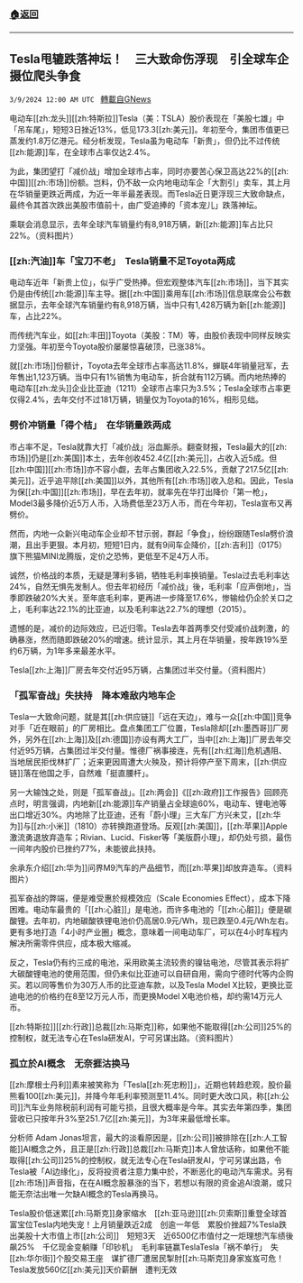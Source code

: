 ###  [:house:返回](README.md)
---


## Tesla甩辘跌落神坛！　三大致命伤浮现　引全球车企摄位爬头争食
`3/9/2024 12:00 AM UTC ` [轉載自GNews](https://gnews.org/articles/2378596)

电动车[[zh:龙头]][[zh:特斯拉]]Tesla（美：TSLA）股价表现在「美股七雄」中「吊车尾」，短短3日挫近13%，低见173.3[[zh:美元]]。年初至今，集团市值更已蒸发约1.8万亿港元。经分析发现，Tesla虽为电动车「新贵」，但仍比不过传统[[zh:能源]]车，在全球市占率仅达2.4%。

为此，集团望打「减价战」增加全球市占率，同时亦要苦心保卫高达22%的[[zh:中国]][[zh:市场]]份额。岂料，仍不敌一众内地电动车企「大割引」卖车，其上月在华销量更跌近两成，为近一年半最差表现。而Tesla近日更浮现三大致命缺点，最终令其首次跌出美股市值前十，由广受追捧的「资本宠儿」跌落神坛。

乘联会消息显示，去年全球汽车销量约有8,918万辆，新[[zh:能源]]车占比只22%。（资料图片）

### [[zh:汽油]]车「宝刀不老」　Tesla销量不足Toyota两成

电动车近年「新贵上位」，似乎广受热捧。但宏观整体汽车[[zh:市场]]，当下其实仍是由传统[[zh:能源]]车主导。据[[zh:中国]]乘用车[[zh:市场]]信息联席会公布数据显示，去年全球汽车销量约有8,918万辆，当中只有1,428万辆为新[[zh:能源]]车，占比22%。

而传统汽车业，如[[zh:丰田]]Toyota（美股：TM）等，由股价表现中同样反映实力坚强。年初至今Toyota股价屡屡惊喜破顶，已涨38%。

就[[zh:市场]]份额计，Toyota去年全球市占率高达11.8%，蝉联4年销量冠军，去年售出1,123万辆。当中只有1%销售为电动车，折合就有112万辆。而内地热捧的电动车[[zh:龙头]]企业比亚迪（1211）全球市占率只为3.5%；Tesla全球市占率更仅得2.4%，去年交付不过181万辆，销量仅为Toyota的16%，相形见绌。

### 劈价冲销量「得个桔」　在华销量跌两成

市占率不足，Tesla就靠大打「减价战」浴血厮杀。翻查财报，Tesla最大的[[zh:市场]]仍是[[zh:美国]]本土，去年创收452.4亿[[zh:美元]]，占收入近5成。但[[zh:中国]][[zh:市场]]亦不容小觑，去年占集团收入22.5%，贡献了217.5亿[[zh:美元]]，近乎追平除[[zh:美国]]以外，其他所有[[zh:市场]]收入总和。因此，Tesla为保[[zh:中国]][[zh:市场]]，早在去年初，就率先在华打出降价「第一枪」，Model3最多降价近5万人币，入场费低至23万人币，而在今年初，Tesla宣布又再劈价。

然而，内地一众新兴电动车企业却不甘示弱，群起「争食」，纷纷跟随Tesla劈价浪潮，且出手更狠。本月初，短短1日内，就有9间车企降价，[[zh:吉利]]（0175）旗下熊猫MINI龙腾版，定价之恐怖，更低至不足4万人币。

诚然，价格战的本质，无疑是薄利多销，牺牲毛利率换销量。Tesla过去毛利率达24%，自然无惧先发制人。但去年初经历「减价战」後，毛利率「应声倒地」，当季即跌破20%大关。至年底毛利率，更再进一步降至17.6%，惨输给仍企於关口之上，毛利率达22.1%的比亚迪，以及毛利率达22.7%的理想（2015）。

遗憾的是，减价的边际效应，已近归零。Tesla去年首两季交付受减价战刺激，的确暴涨，然而随即跌破20%的增速。统计显示，其上月在华销量，按年跌19%至约6万辆，为1年多来最差水平。

Tesla[[zh:上海]]厂房去年交付近95万辆，占集团过半交付量。（资料图片）

### 「孤军奋战」失扶持　降本难敌内地车企

Tesla一大致命问题，就是其[[zh:供应链]]「远在天边」，难与一众[[zh:中国]]竞争对手「近在眼前」的厂房相比。盘点集团工厂位置，Tesla除却[[zh:墨西哥]]厂房外，另外在[[zh:上海]]及[[zh:德国]]亦设有两大工厂，当中[[zh:上海]]厂房去年交付近95万辆，占集团过半交付量。惟德厂祸事接连，先有[[zh:红海]]危机遇阻、当地居民拒伐林扩厂；近来更因周遭大火殃及，预计将停产至下周末，[[zh:供应链]]落在他国之手，自然难「挺直腰杆」。

另一大输蚀之处，则是「孤军奋战」。[[zh:两会]]《[[zh:政府]]工作报告》回顾亮点时，明言强调，内地新[[zh:能源]]车产销量占全球逾60%，电动车、锂电池等出口增近30%。内地除了比亚迪，还有「蔚小理」三大车厂方兴未艾，[[zh:华为]]与[[zh:小米]]（1810）亦转换跑道登场。反观[[zh:美国]]，[[zh:苹果]]Apple激流勇退放弃造车；Rivian、Lucid、Fisker等「美版蔚小理」，却仍处亏损，最伤一间年内股价已挫约77%，未能彼此扶持。

余承东介绍[[zh:华为]]问界M9汽车的产品细节，而[[zh:苹果]]却放弃造车。（资料图片）

孤军奋战的弊端，便是难受惠於规模效应（Scale Economies Effect），成本下降困难。电动车最贵的「[[zh:心脏]]」是电池，而许多电池的「[[zh:心脏]]」便是碳酸锂。去年初，内地碳酸铁锂电池价仍高居0.9元/Wh，现已跌至0.4元/Wh左右。更有多地打造「4小时产业圈」概念，意味着一间电动车厂，可以在4小时车程内解决所需零件供应，成本极大缩减。

反之，Tesla仍有约三成的电池，采用欧美主流较贵的镍钴电池，尽管其表示将扩大碳酸锂电池的使用范围，但仍未似比亚迪可以自研自用，需向宁德时代等内企购买。若以同等售价为30万人币的比亚迪车款，以及Tesla Model X比较，更换比亚迪电池的价格约在8至12万元人币，而更换Model X电池价格，却约需14万元人币。

[[zh:特斯拉]][[zh:行政]]总裁[[zh:马斯克]]称，如果他不能取得[[zh:公司]]25%的控制权，就无法专心在Tesla研发AI，宁可另谋出路。（资料图片）

### 孤立於AI概念　无奈捱沽换马

[[zh:摩根士丹利]]素来被笑称为「Tesla[[zh:死忠粉]]」，近期也转趋悲观，股价最熊看100[[zh:美元]]，并降今年毛利率预测至11.4%。同时更大改口风，称[[zh:公司]]汽车业务除税前利润有可能亏损，且很大概率是今年。其实去年第四季，集团营收已只按年升3%至251.7亿[[zh:美元]]，为3年来最低增长率。

分析师 Adam Jonas坦言，最大的淡看原因是，[[zh:公司]]被排除在[[zh:人工智能]]AI概念之外，且正是[[zh:行政]]总裁[[zh:马斯克]]本人曾放话称，如果他不能取得[[zh:公司]]25%的控制权，就无法专心在Tesla研发AI，宁可另谋出路，令Tesla被「AI边缘化」，反将投资者注意力集中於，不断恶化的电动汽车需求。另有[[zh:市场]]声音指，在在AI概念股暴涨的当下，若想以有限的资金追AI浪潮，或只能无奈沽出唯一欠缺AI概念的Tesla再换马。

Tesla股价低迷累[[zh:马斯克]]身家缩水　[[zh:亚马逊]][[zh:贝索斯]]重登全球首富宝位Tesla内地失宠！上月销量跌近2成　创逾一年低　累股价挫超7%Tesla跌出美股十大市值上市[[zh:公司]]　短短3天　近6500亿市值付之一炬理想汽车绩後飙25%　千亿现金变躺赚「印钞机」　毛利率链赢TeslaTesla「祸不单行」　失[[zh:华尔街]]个股交易王座　谋扩德厂遭居民掣肘[[zh:马斯克]]身家岌岌可危！　Tesla发放560亿[[zh:美元]]天价薪酬　遭判无效

